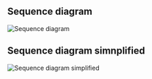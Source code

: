 ## Sequence diagram

![Sequence diagram](https://rawgit.com/e-nettet/CustomerConsentPOC/master/sequence.svg)

## Sequence diagram simnplified

![Sequence diagram simplified](https://rawgit.com/e-nettet/CustomerConsentPOC/master/sequence-simple.svg)

